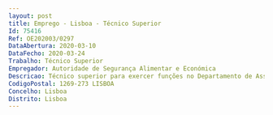 ```yaml
--- 
layout: post
title: Emprego - Lisboa - Técnico Superior
Id: 75416
Ref: OE202003/0297
DataAbertura: 2020-03-10
DataFecho: 2020-03-24
Trabalho: Técnico Superior
Empregador: Autoridade de Segurança Alimentar e Económica
Descricao: Técnico superior para exercer funções no Departamento de Assuntos Jurídicos e Contraordenações.Funções na área jurídica, designadamente emissão de pareceres jurídicos e análise de processos de contraordenação com vista à preparação da decisão.
CodigoPostal: 1269-273 LISBOA
Concelho: Lisboa
Distrito: Lisboa
--- 
```

